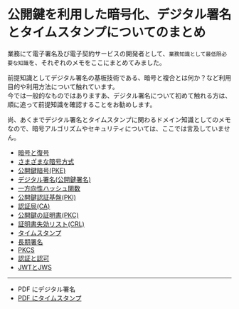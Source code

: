 # 公開鍵を利用した暗号化、デジタル署名とタイムスタンプについてのまとめ

業務にて電子署名及び電子契約サービスの開発者として、`業務知識として最低限必要な知識`を、それぞれのメモをここにまとめてみました。

前提知識としてデジタル署名の基板技術である、暗号と複合とは何か？など利用目的や利用方法について触れています。  
今では一般的なものではありますあ、デジタル署名について初めて触れる方は、順に追って前提知識を確認することをお勧めします。

尚、あくまでデジタル署名とタイムスタンプに関わるドメイン知識としてのメモなので、暗号アルゴリズムやセキュリティについては、ここでは言及していません。

- [暗号と復号](EncryptionAndDecryption.md)
- [さまざまな暗号方式](VariousCryptographyMethods.md)
- [公開鍵暗号(PKE)](PublicKeyEncryption.md)
- [デジタル署名(公開鍵署名)](DigitalSignature.md)
- [一方向性ハッシュ関数](OneWayHashFunction.md)
- [公開鍵認証基盤(PKI)](PublicKeyCryptographyInfrastructure.md)
- [認証局(CA)](CertificationAuthority.md)
- [公開鍵の証明書(PKC)](PublicKeyCertificate.md)
- [証明書失効リスト(CRL)](CertificateRevocationList.md)
- [タイムスタンプ](TimeStamps.md)
- [長期署名](LongTermSignature.md)
- [PKCS](PKCS.md)
- [認証と認可](AuthenticationAndAuthorization.md)
- [JWTとJWS](JWTAndJWS.md)

---

- PDF にデジタル署名
- [PDF にタイムスタンプ](AddingTimestampToPDF.md)
<!-- - [公開鍵鍵交換](PublicKeyExchange.md) -->
<!-- - [公開鍵暗号を利用したバックアップ](BackupUsingPublicKeyCryptography.md) -->
<!-- - [公開鍵認証](PublicKeyAuthentication.md) -->
<!-- - [公開鍵に基づくアクセス制御](PublicKeyBasedAccessControl.md) -->
